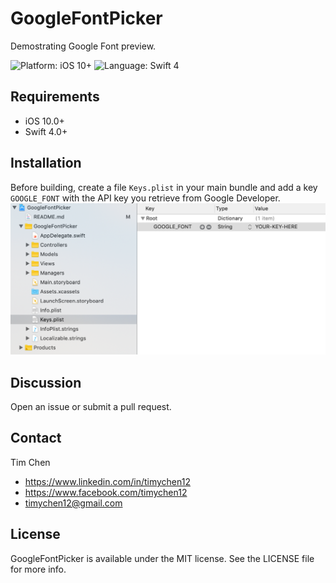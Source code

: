 # GoogleFontPicker

Demostrating Google Font preview.

<p>
<img src="https://img.shields.io/badge/platform-iOS%2010%2B-blue.svg" alt="Platform: iOS 10+"/>
<img src="https://img.shields.io/badge/language-Swift%204-green.svg" alt="Language: Swift 4" /></a>
</p>

## Requirements
* iOS 10.0+
* Swift 4.0+

## Installation

Before building, create a file `Keys.plist` in your main bundle and add a key `GOOGLE_FONT` with the API key you retrieve from Google Developer.
<img src="https://raw.githubusercontent.com/yunnnyunnn/GoogleFontPicker/master/key.png" alt=“key” width=“450” height=“236” />

## Discussion

Open an issue or submit a pull request.


## Contact

Tim Chen

- https://www.linkedin.com/in/timychen12
- https://www.facebook.com/timychen12
- timychen12@gmail.com

## License

GoogleFontPicker is available under the MIT license. See the LICENSE file for more info.
